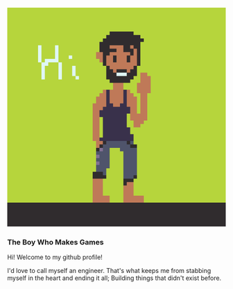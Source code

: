![](./Assets/me-wave.gif)
### The Boy Who Makes Games
Hi! Welcome to my github profile!

I'd love to call myself an engineer. That's what keeps me from stabbing myself in the heart and ending it all; Building things that didn't exist before.
